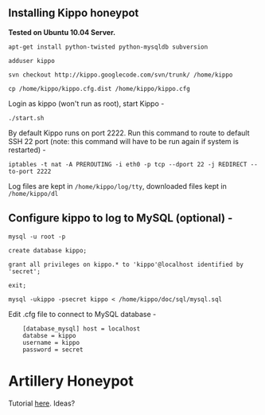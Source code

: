 ## Installing Kippo honeypot

**Tested on Ubuntu 10.04 Server.**

`apt-get install python-twisted python-mysqldb subversion`

`adduser kippo`

`svn checkout http://kippo.googlecode.com/svn/trunk/ /home/kippo`

`cp /home/kippo/kippo.cfg.dist /home/kippo/kippo.cfg`

Login as kippo (won't run as root), start Kippo -

`./start.sh`

By default Kippo runs on port 2222. Run this command to route to default SSH 22 port (note: this command will have to be run again if system is restarted) -

`iptables -t nat -A PREROUTING -i eth0 -p tcp --dport 22 -j REDIRECT --to-port 2222`

Log files are kept in `/home/kippo/log/tty`, downloaded files kept in `/home/kippo/dl`

## Configure kippo to log to MySQL (optional) -

`mysql -u root -p`

`create database kippo;`

`grant all privileges on kippo.* to 'kippo'@localhost identified by 'secret';`

`exit;`

`mysql -ukippo -psecret kippo < /home/kippo/doc/sql/mysql.sql`

Edit .cfg file to connect to MySQL database -

        [database_mysql] host = localhost
        databse = kippo
        username = kippo
        password = secret

# Artillery Honeypot

Tutorial [here](https://www.digitalocean.com/community/tutorials/how-to-set-up-an-artillery-honeypot-on-an-ubuntu-vps). Ideas?
